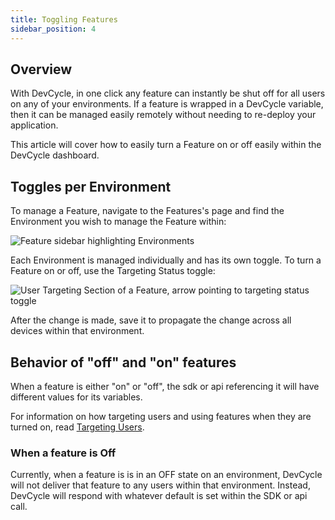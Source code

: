 ```yaml
---
title: Toggling Features
sidebar_position: 4
---
```


## Overview

With DevCycle, in one click any feature can instantly be shut off for all users on any of your environments. If a feature is wrapped in a DevCycle variable, then it can be managed easily remotely without needing to re-deploy your application.

This article will cover how to easily turn a Feature on or off easily within the DevCycle dashboard.

## Toggles per Environment

To manage a Feature, navigate to the Features's page and find the Environment you wish to manage the Feature within:

![Feature sidebar highlighting Environments](/march-2022-environments.png)


Each Environment is managed individually and has its own toggle. To turn a Feature on or off, use the Targeting Status toggle:


![User Targeting Section of a Feature, arrow pointing to targeting status toggle](/march-2022-env-toggle.png)

After the change is made, save it to propagate the change across all devices within that environment.

## Behavior of "off" and "on" features

When a feature is either "on" or "off", the sdk or api referencing it will have different values for its variables.

For information on how targeting users and using features when they are turned on, read [Targeting Users](/home/feature-management/features-and-variables/targeting-users).

### When a feature is Off

Currently, when a feature is is in an OFF state on an environment, DevCycle will not deliver that feature to any users within that environment. Instead, DevCycle will respond with whatever default is set within the SDK or api call.